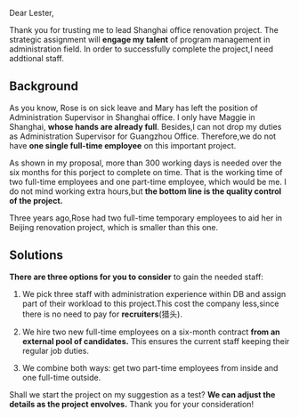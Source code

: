 Dear Lester,

Thank you for trusting me to lead Shanghai office renovation project. The strategic assignment will **engage my talent** of program management in administration field. In order to successfully complete the project,I need addtional staff.

## Background
As you know, Rose is on sick leave and Mary has left the position of Administration Supervisor in Shanghai office. I only have Maggie in Shanghai, **whose hands are already full**. Besides,I can not drop my duties as Administration Supervisor for Guangzhou Office. Therefore,we do not have **one single full-time employee** on this important project.

As shown in my proposal, more than 300 working days is needed over the six months for this porject to complete on time. That is the working time of two full-time employees and one part-time employee, which would be me. I do not mind working extra hours,but **the bottom line is the quality control of the project.**

Three years ago,Rose had two full-time temporary employees to aid her in Beijing renovation project, which is smaller than this one.

## Solutions

**There are three options for you to consider** to gain the needed staff:

1. We pick three staff with administration experience within DB and assign part of their workload to this project.This cost the company less,since there is no need to pay for **recruiters**(猎头).

2. We hire two new full-time employees on a six-month contract **from an external pool of candidates.** This ensures the current staff keeping their regular job duties.

3. We combine both ways: get two part-time employees from inside and one full-time outside.

Shall we start the project on my suggestion as a test? **We can adjust the details as the project envolves.** Thank you for your consideration!
